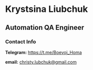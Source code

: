 # Krystsina Liubchuk
## Automation QA Engineer

### Contact Info
**Telegram:** https://t.me/Boevoj_Homa

**email:** christy.lubchuk@gmail.com
